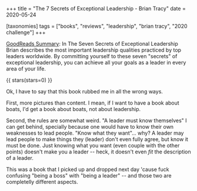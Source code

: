 +++
title = "The 7 Secrets of Exceptional Leadership - Brian Tracy"
date = 2020-05-24

[taxonomies]
tags = ["books", "reviews", "leadership", "brian tracy", "2020 challenge"]
+++

[GoodReads Summary](https://www.goodreads.com/book/show/18523862-the-7-secrets-of-exceptional-leadership):
In The Seven Secrets of Exceptional Leadership Brian describes the most
important leadership qualities practiced by top leaders worldwide. By
committing yourself to these seven "secrets" of exceptional leadership, you
can achieve all your goals as a leader in every area of your life.

<!-- more -->

{{ stars(stars=0) }}

Ok, I have to say that this book rubbed me in all the wrong ways.

First, more pictures than content. I mean, if I want to have a book about
boats, I'd get a book about boats, not about leadership.

Second, the rules are somewhat weird. "A leader must know themselves" I can
get behind, specially because one would have to know their own weaknesses to
lead people. "Know what they want"... why? A leader may lead people to make
things they (leader) don't even fully agree, but know it must be done. Just
knowing what you want (even couple with the other points) doesn't make you a
leader -- heck, it doesn't even _fit_ the description of a leader.

This was a book that I picked up and dropped next day 'cause fuck confusing
"being a boss" with "being a leader" -- and those two are completelly
different aspects.

